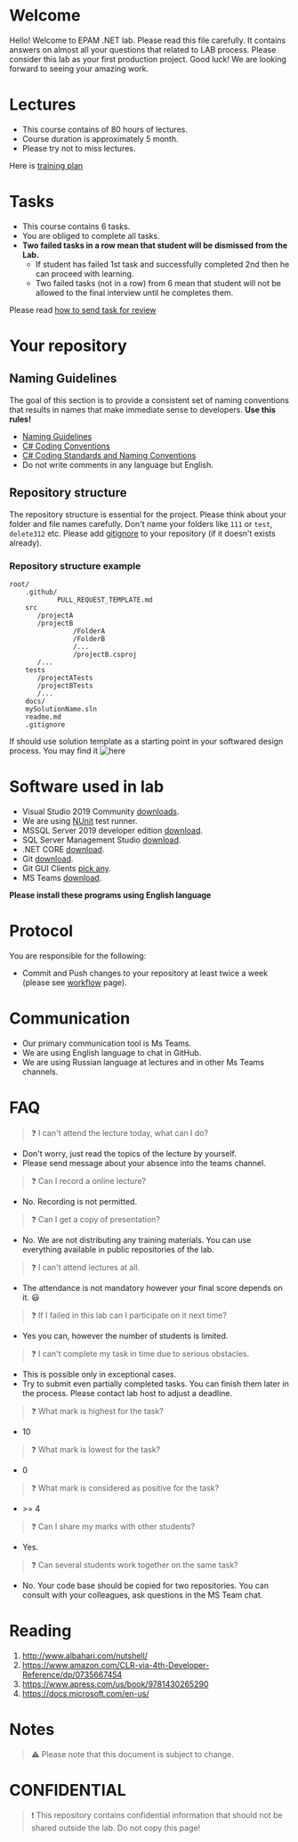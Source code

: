 # Welcome 

Hello! Welcome to EPAM .NET lab. Please read this file carefully. It contains answers on almost all your questions that related to LAB process. 
Please consider this lab as your first production project. Good luck! We are looking forward to seeing your amazing work.

# Lectures
- This course contains of 80 hours of lectures.
- Course duration is approximately 5 month.
- Please try not to miss lectures.

Here is [training plan](docs/training_plan.md)

# Tasks
- This course contains 6 tasks.
- You are obliged to complete all tasks. 
- **Two failed tasks in a row mean that student will be dismissed from the Lab.**
    - If student has failed 1st task and successfully completed 2nd then he can proceed with learning.
    - Two failed tasks (not in a row) from 6 mean that student will not be allowed to the final interview until he completes them.

Please read [how to send task for review](docs/workflow.md)

# Your repository 

## Naming Guidelines

The goal of this section is to provide a consistent set of naming conventions that results in names that make immediate sense to developers. **Use this rules!**
- [Naming Guidelines](https://msdn.microsoft.com/en-us/library/ms229002(v=vs.110).aspx)
- [C# Coding Conventions](https://docs.microsoft.com/en-us/dotnet/csharp/programming-guide/inside-a-program/coding-conventions)
- [C# Coding Standards and Naming Conventions](https://www.dofactory.com/reference/csharp-coding-standards)
- Do not write comments in any language but English.

## Repository structure
The repository structure is essential for the project. Please think about your folder and file names carefully. Don't name your folders like `111` or `test`, `delete312` etc.
Please add [gitignore](https://github.com/github/gitignore/blob/master/VisualStudio.gitignore) to your repository (if it doesn't exists already).

### Repository structure example
```
root/
    .github/
            PULL_REQUEST_TEMPLATE.md
    src
       /projectA
       /projectB
                /FolderA
                /FolderB
                /...
                /projectB.csproj
       /...
    tests
       /projectATests
       /projectBTests
       /... 
    docs/
    mySolutionName.sln 
    readme.md
    .gitignore
```
If should use solution template as a starting point in your softwared design process. You may find it ![here](https://github.com/Taturevich/.net-lab-process.students/tree/master/solution_template)

# Software used in lab
* Visual Studio 2019 Community [downloads](https://visualstudio.microsoft.com/downloads/).
* We are using [NUnit](https://nunit.org/) test runner.
* MSSQL Server 2019 developer edition [download](https://go.microsoft.com/fwlink/?linkid=866662).
* SQL Server Management Studio [download](https://aka.ms/ssmsfullsetup).
* .NET CORE [download](https://www.microsoft.com/net/download).
* Git [download](https://git-scm.com/download/win).
* Git GUI Clients [pick any](https://git-scm.com/downloads/guis).
* MS Teams [download](https://www.microsoft.com/en-in/microsoft-365/microsoft-teams/download-app).

**Please install these programs using English language**

# Protocol
You are responsible for the following:
- Commit and Push changes to your repository at least twice a week (please see [workflow](docs/workflow.md) page).

# Communication
- Our primary communication tool is Ms Teams. 
- We are using English language to chat in GitHub.
- We are using Russian language at lectures and in other Ms Teams channels.

# FAQ
> :question: I can't attend the lecture today, what can I do?
- Don't worry, just read the topics of the lecture by yourself.
- Please send message about your absence into the teams channel.

> :question: Can I record a online lecture?
- No. Recording is not permitted.

> :question: Can I get a copy of presentation?
- No. We are not distributing any training materials. You can use everything available in public repositories of the lab.

> :question: I can't attend lectures at all.
- The attendance is not mandatory however your final score depends on it. :smiley:

> :question: If I failed in this lab can I participate on it next time?
- Yes you can, however the number of students is limited.

> :question: I can't complete my task in time due to serious obstacles.
- This is possible only in exceptional cases.
- Try to submit even partially completed tasks. You can finish them later in the process. Please contact lab host to adjust a deadline. 

> :question: What mark is highest for the task?
- 10

> :question: What mark is lowest for the task?
- 0

> :question: What mark is considered as positive for the task?
- \>= 4

> :question: Can I share my marks with other students?
- Yes.

> :question: Can several students work together on the same task?
- No. Your code base should be copied for two repositories. You can consult with your colleagues, ask questions in the MS Team chat.

# Reading

1. http://www.albahari.com/nutshell/
2. https://www.amazon.com/CLR-via-4th-Developer-Reference/dp/0735667454
3. https://www.apress.com/us/book/9781430265290
4. https://docs.microsoft.com/en-us/


# Notes
> :warning:  Please note that this document is subject to change.

# CONFIDENTIAL 
> :exclamation:
This repository contains confidential information that should not be shared outside the lab. Do not copy this page!


